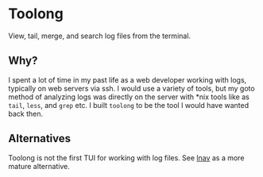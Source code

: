 # Toolong

View, tail, merge, and search log files from the terminal.


## Why?

I spent a lot of time in my past life as a web developer working with logs, typically on web servers via ssh.
I would use a variety of tools, but my goto method of analyzing logs was directly on the server with *nix tools like as `tail`, `less`, and `grep` etc.
I built `toolong` to be the tool I would have wanted back then.

## Alternatives

Toolong is not the first TUI for working with log files. See [lnav](https://lnav.org/) as a more mature alternative.

